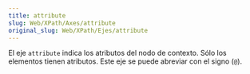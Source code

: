 ```yaml
---
title: attribute
slug: Web/XPath/Axes/attribute
original_slug: Web/XPath/Ejes/attribute
---
```


El eje `attribute` indica los atributos del nodo de contexto. Sólo los elementos tienen atributos. Este eje se puede abreviar con el signo (`@`).
